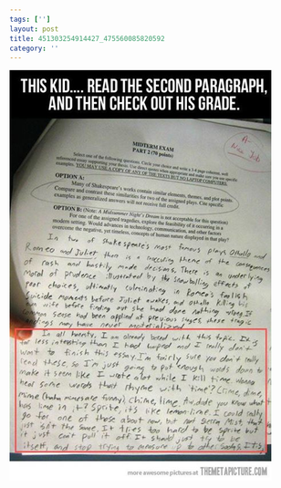 ```yaml
---
tags: ['']
layout: post
title: 451303254914427_475560085820592
category: ''
---
```

![451303254914427_475560085820592](/uploads/2012-12-13-451303254914427_475560085820592.jpg)

